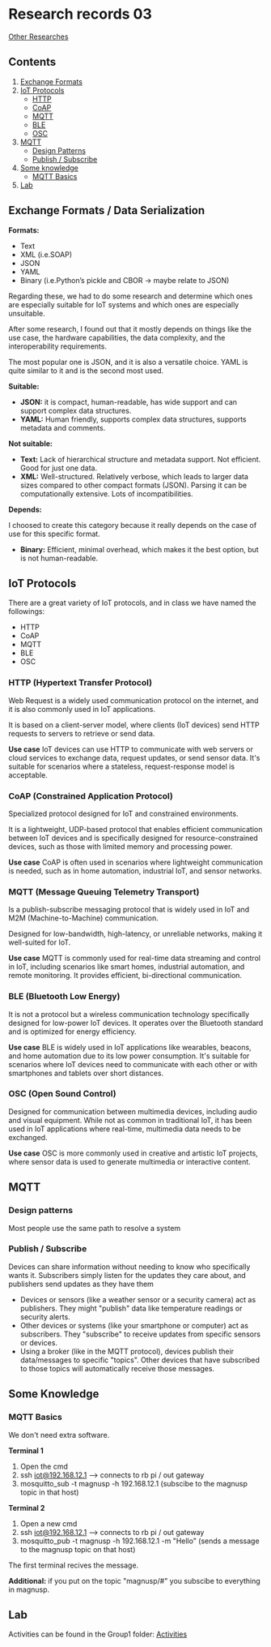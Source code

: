 # Research records 03
[Other Researches](../README.md)

## Contents
1. [Exchange Formats](README.md#exchange-formats--data-serialization)
2. [IoT Protocols](README.md#iot-protocols)
    - [HTTP](README.md#http-hypertext-transfer-protocol)
    - [CoAP](README.md#coap-constrained-application-protocol)
    - [MQTT](README.md#mqtt-message-queuing-telemetry-transport)
    - [BLE](README.md#ble-bluetooth-low-energy)
    - [OSC](README.md#osc-open-sound-control)
3. [MQTT](README.md#mqtt)
    - [Design Patterns](README.md#design-patterns)
    - [Publish / Subscribe](README.md#publish--subscribe)
4. [Some knowledge](README.md#some-knowledge)
    - [MQTT Basics](README.md#mqtt-basics)
5. [Lab](README.md#lab)

## Exchange Formats / Data Serialization
**Formats:** 
- Text
- XML (i.e.SOAP)
- JSON
- YAML
- Binary (i.e.Python’s pickle and CBOR → maybe relate to JSON)

Regarding these, we had to do some research and determine which ones are especially suitable for IoT systems and which ones are especially unsuitable.

After some research, I found out that it mostly depends on things like the use case, the hardware capabilities, the data complexity, and the interoperability requirements.

The most popular one is JSON, and it is also a versatile choice. YAML is quite similar to it and is the second most used.

**Suitable:**
- **JSON:** it is compact, human-readable, has wide support and can support complex data structures.
- **YAML:** Human friendly, supports complex data structures, supports metadata and comments.

**Not suitable:**
- **Text:** Lack of hierarchical structure and metadata support. Not efficient. Good for just one data.
- **XML:** Well-structured. Relatively verbose, which leads to larger data sizes compared to other compact formats (JSON). Parsing it can be computationally extensive. Lots of incompatibilities. 

**Depends:**

I choosed to create this category because it really depends on the case of use for this specific format.

- **Binary:** Efficient, minimal overhead, which makes it the best option, but is not human-readable.

## IoT Protocols
There are a great variety of IoT protocols, and in class we have named the followings:
- HTTP
- CoAP
- MQTT
- BLE
- OSC

### HTTP (Hypertext Transfer Protocol)
Web Request is a widely used communication protocol on the internet, and it is also commonly used in IoT applications. 

It is based on a client-server model, where clients (IoT devices) send HTTP requests to servers to retrieve or send data.

**Use case**
IoT devices can use HTTP to communicate with web servers or cloud services to exchange data, request updates, or send sensor data. It's suitable for scenarios where a stateless, request-response model is acceptable.

### CoAP (Constrained Application Protocol)
Specialized protocol designed for IoT and constrained environments. 

It is a lightweight, UDP-based protocol that enables efficient communication between IoT devices and is specifically designed for resource-constrained devices, such as those with limited memory and processing power.

**Use case**
CoAP is often used in scenarios where lightweight communication is needed, such as in home automation, industrial IoT, and sensor networks.

### MQTT (Message Queuing Telemetry Transport)
Is a publish-subscribe messaging protocol that is widely used in IoT and M2M (Machine-to-Machine) communication. 

Designed for low-bandwidth, high-latency, or unreliable networks, making it well-suited for IoT.

**Use case**
MQTT is commonly used for real-time data streaming and control in IoT, including scenarios like smart homes, industrial automation, and remote monitoring. It provides efficient, bi-directional communication.

### BLE (Bluetooth Low Energy)
It is not a protocol but a wireless communication technology specifically designed for low-power IoT devices. It operates over the Bluetooth standard and is optimized for energy efficiency.

**Use case**
BLE is widely used in IoT applications like wearables, beacons, and home automation due to its low power consumption. It's suitable for scenarios where IoT devices need to communicate with each other or with smartphones and tablets over short distances.

### OSC (Open Sound Control)
Designed for communication between multimedia devices, including audio and visual equipment. While not as common in traditional IoT, it has been used in IoT applications where real-time, multimedia data needs to be exchanged.

**Use case**
OSC is more commonly used in creative and artistic IoT projects, where sensor data is used to generate multimedia or interactive content.

## MQTT

### Design patterns
Most people use the same path to resolve a system

### Publish / Subscribe
Devices can share information without needing to know who specifically wants it. Subscribers simply listen for the updates they care about, and publishers send updates as they have them

- Devices or sensors (like a weather sensor or a security camera) act as publishers. They might "publish" data like temperature readings or security alerts.
- Other devices or systems (like your smartphone or computer) act as subscribers. They "subscribe" to receive updates from specific sensors or devices.
- Using a broker (like in the MQTT protocol), devices publish their data/messages to specific "topics". Other devices that have subscribed to those topics will automatically receive those messages.

## Some Knowledge

### MQTT Basics

We don't need extra software. 

**Terminal 1**
1. Open the cmd
2. ssh iot@192.168.12.1 --> connects to rb pi / out gateway
3. mosquitto_sub -t magnusp -h 192.168.12.1 (subscibe to the magnusp topic in that host)

**Terminal 2**
1. Open a new cmd
2. ssh iot@192.168.12.1 --> connects to rb pi / out gateway
3. mosquitto_pub -t magnusp -h 192.168.12.1 -m "Hello" (sends a message to the magnusp topic on that host)

The first terminal recives the message. 

**Additional:** if you put on the topic "magnusp/#" you subscibe to everything in magnusp.

## Lab
Activities can be found in the Group1 folder: 
[Activities](/Teamfolder/Group1/exercises/exercise03/README.md)
